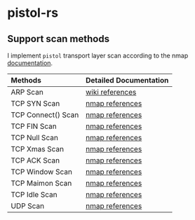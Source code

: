 # pistol-rs

## Support scan methods

I implement `pistol` transport layer scan according to the nmap [documentation](https://nmap.org/nmap_doc.html).

| Methods            | Detailed Documentation                                                        |
| :----------------- | :---------------------------------------------------------------------------- |
| ARP Scan           | [wiki references](https://en.wikipedia.org/wiki/Address_Resolution_Protocol)  |
| TCP SYN Scan       | [nmap references](https://nmap.org/book/synscan.html)                         |
| TCP Connect() Scan | [nmap references](https://nmap.org/book/scan-methods-connect-scan.html)       |
| TCP FIN Scan       | [nmap references](https://nmap.org/book/scan-methods-null-fin-xmas-scan.html) |
| TCP Null Scan      | [nmap references](https://nmap.org/book/scan-methods-null-fin-xmas-scan.html) |
| TCP Xmas Scan      | [nmap references](https://nmap.org/book/scan-methods-null-fin-xmas-scan.html) |
| TCP ACK Scan       | [nmap references](https://nmap.org/book/scan-methods-ack-scan.html)           |
| TCP Window Scan    | [nmap references](https://nmap.org/book/scan-methods-window-scan.html)        |
| TCP Maimon Scan    | [nmap references](https://nmap.org/book/scan-methods-maimon-scan.html)        |
| TCP Idle Scan      | [nmap references](https://nmap.org/book/idlescan.html)                        |
| UDP Scan           | [nmap references](https://nmap.org/book/scan-methods-udp-scan.html)           |